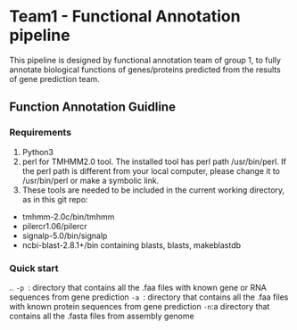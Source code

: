 # Team1 - Functional Annotation pipeline
This pipeline is designed by functional annotation team of group 1, to fully annotate biological functions of genes/proteins predicted from the results of gene prediction team. 
## Function Annotation Guidline
### Requirements
1. Python3
2. perl for TMHMM2.0 tool. The installed tool has perl path /usr/bin/perl. If the perl path is different from your local computer, please change it to /usr/bin/perl or make a symbolic link. 
3. These tools are needed to be included in the current working directory, as in this git repo:
* tmhmm-2.0c/bin/tmhmm
* pilercr1.06/pilercr
* signalp-5.0/bin/signalp
* ncbi-blast-2.8.1+/bin containing blasts, blasts, makeblastdb

### Quick start
.. `-p `: directory that contains all the .faa files with known gene or RNA sequences from gene prediction
`-a `: directory that contains all the .faa files with known protein sequences from gene prediction
`-n`:a directory that contains all the .fasta files from assembly genome
